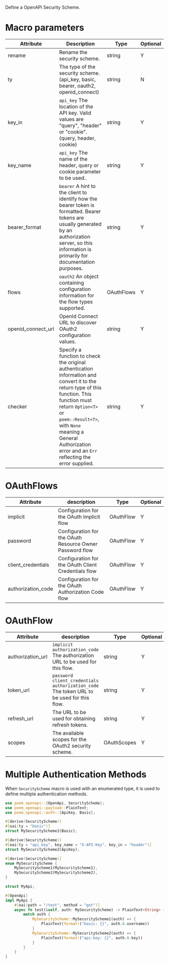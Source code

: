 Define a OpenAPI Security Scheme.

# Macro parameters

| Attribute          | Description                                                                                                                                                                                                                                                                       | Type       | Optional |
|--------------------|-----------------------------------------------------------------------------------------------------------------------------------------------------------------------------------------------------------------------------------------------------------------------------------|------------|----------|
| rename             | Rename the security scheme.                                                                                                                                                                                                                                                       | string     | Y        |
| ty                 | The type of the security scheme. (api_key, basic, bearer, oauth2, openid_connect)                                                                                                                                                                                                 | string     | N        |
| key_in             | `api_key` The location of the API key. Valid values are "query", "header" or "cookie". (query, header, cookie)                                                                                                                                                                    | string     | Y        |
| key_name           | `api_key` The name of the header, query or cookie parameter to be used..                                                                                                                                                                                                          | string     | Y        |
| bearer_format      | `bearer` A hint to the client to identify how the bearer token is formatted. Bearer tokens are usually generated by an authorization server, so this information is primarily for documentation purposes.                                                                         | string     | Y        |
| flows              | `oauth2` An object containing configuration information for the flow types supported.                                                                                                                                                                                             | OAuthFlows | Y        |
| openid_connect_url | OpenId Connect URL to discover OAuth2 configuration values.                                                                                                                                                                                                                       | string     | Y        |
| checker            | Specify a function to check the original authentication information and convert it to the return type of this function. This function must return `Option<T>` or `poem::Result<T>`, with `None` meaning a General Authorization error and an `Err` reflecting the error supplied. | string     | Y        |

# OAuthFlows

| Attribute          | description                                              | Type      | Optional |
|--------------------|----------------------------------------------------------|-----------|----------|
| implicit           | Configuration for the OAuth Implicit flow                | OAuthFlow | Y        |
| password           | Configuration for the OAuth Resource Owner Password flow | OAuthFlow | Y        |
| client_credentials | Configuration for the OAuth Client Credentials flow      | OAuthFlow | Y        |
| authorization_code | Configuration for the OAuth Authorization Code flow      | OAuthFlow | Y        |

# OAuthFlow

| Attribute         | description                                                                                  | Type        | Optional |
|-------------------|----------------------------------------------------------------------------------------------|-------------|----------|
| authorization_url | `implicit` `authorization_code` The authorization URL to be used for this flow.              | string      | Y        |
| token_url         | `password` `client_credentials` `authorization_code` The token URL to be used for this flow. | string      | Y        |
| refresh_url       | The URL to be used for obtaining refresh tokens.                                             | string      | Y        |
| scopes            | The available scopes for the OAuth2 security scheme.                                         | OAuthScopes | Y        |

# Multiple Authentication Methods

When `SecurityScheme` macro is used with an enumerated type, it is used to define multiple authentication methods.

```rust
use poem_openapi::{OpenApi, SecurityScheme};
use poem_openapi::payload::PlainText;
use poem_openapi::auth::{ApiKey, Basic};

#[derive(SecurityScheme)]
#[oai(ty = "basic")]
struct MySecurityScheme1(Basic);

#[derive(SecurityScheme)]
#[oai(ty = "api_key", key_name = "X-API-Key", key_in = "header")]
struct MySecurityScheme2(ApiKey);

#[derive(SecurityScheme)]
enum MySecurityScheme {
    MySecurityScheme1(MySecurityScheme1),
    MySecurityScheme2(MySecurityScheme2),
}

struct MyApi;

#[OpenApi]
impl MyApi {
    #[oai(path = "/test", method = "get")]
    async fn test(&self, auth: MySecurityScheme) -> PlainText<String> {
        match auth {
            MySecurityScheme::MySecurityScheme1(auth) => {
                PlainText(format!("basic: {}", auth.0.username))
            }
            MySecurityScheme::MySecurityScheme2(auth) => {
                PlainText(format!("api-key: {}", auth.0.key))
            }
        }
    }
}
```